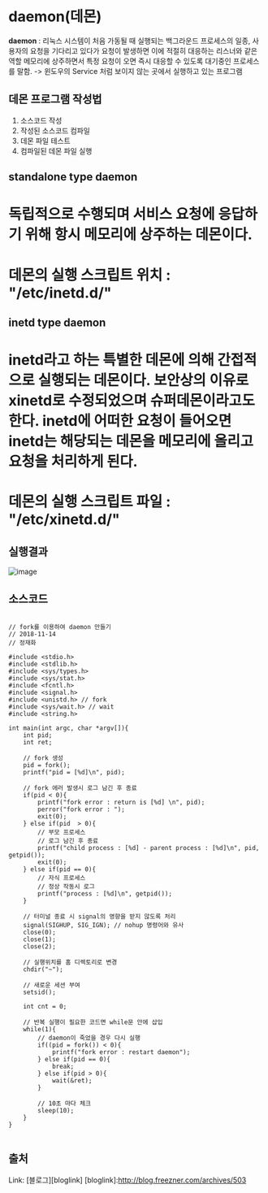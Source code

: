 daemon(데몬)
=============
__daemon__ : 리눅스 시스템이 처음 가동될 때 실행되는 백그라운드 프로세스의 일종, 사용자의 요청을 기다리고 있다가 요청이 발생하면 이에 적절히 대응하는 리스너와 같은 역할
	메모리에 상주하면서 특정 요청이 오면 즉시 대응할 수 있도록 대기중인 프로세스를 말함.
-> 윈도우의 Service 처럼 보이지 않는 곳에서 실행하고 있는 프로그램

데몬 프로그램 작성법
---------------
1. 소스코드 작성
2. 작성된 소스코드 컴파일
3. 데몬 파일 테스트
4. 컴파일된 데몬 파일 실행

standalone type daemon
----------------------
# 독립적으로 수행되며 서비스 요청에 응답하기 위해 항시 메모리에 상주하는 데몬이다.
# 데몬의 실행 스크립트 위치 : "/etc/inetd.d/" 


inetd type daemon
-----------------
# inetd라고 하는 특별한 데몬에 의해 간접적으로 실행되는 데몬이다. 보안상의 이유로 xinetd로 수정되었으며 슈퍼데몬이라고도 한다. inetd에 어떠한 요청이 들어오면 inetd는 해당되는 데몬을 메모리에 올리고 요청을 처리하게 된다.
# 데몬의 실행 스크립트 파일 : "/etc/xinetd.d/" 


실행결과
------
![image](https://user-images.githubusercontent.com/28287323/48488238-a1dfb880-e863-11e8-817c-4eec5e1cb723.png)

소스코드
------
```

// fork를 이용하여 daemon 만들기
// 2018-11-14
// 정재화

#include <stdio.h>
#include <stdlib.h>
#include <sys/types.h>
#include <sys/stat.h>
#include <fcntl.h>
#include <signal.h>
#include <unistd.h> // fork
#include <sys/wait.h> // wait
#include <string.h>

int main(int argc, char *argv[]){
	int pid;
	int ret;

	// fork 생성
	pid = fork();
	printf("pid = [%d]\n", pid);

	// fork 에러 발생시 로그 남긴 후 종료
	if(pid < 0){
		printf("fork error : return is [%d] \n", pid);
		perror("fork error : ");
		exit(0);
	} else if(pid  > 0){
		// 부모 프로세스
		// 로그 남긴 후 종료
		printf("child process : [%d] - parent process : [%d]\n", pid, getpid());
		exit(0);	
	} else if(pid == 0){
		// 자식 프로세스
		// 정상 작동시 로그
		printf("process : [%d]\n", getpid());
	}

	// 터미널 종료 시 signal의 영향을 받지 않도록 처리
	signal(SIGHUP, SIG_IGN); // nohup 명령어와 유사
	close(0);
	close(1);
	close(2);

	// 실행위치를 홈 디렉토리로 변경
	chdir("~");

	// 새로운 세션 부여
	setsid();

	int cnt = 0;

	// 반복 실행이 필요한 코드면 while문 안에 삽입
	while(1){
		// daemon이 죽었을 경우 다시 실행
		if((pid = fork()) < 0){
			printf("fork error : restart daemon");
		} else if(pid == 0){
			break;
		} else if(pid > 0){
			wait(&ret);
		}

		// 10초 마다 체크
		sleep(10);
	}
}


```

출처
---
Link: [블로그][bloglink]
[bloglink]:http://blog.freezner.com/archives/503